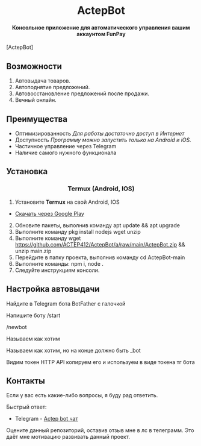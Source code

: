 <h1 align="center">
    ActepBot
</h1>

<h4 align="center">
    Консольное приложение для автоматического управления вашим аккаунтом FunPay
</h4>

[ActepBot]

##  **Возможности**

1. Автовыдача товаров.
2. Автоподнятие предложений.
3. Автовосстановление предложений после продажи.
5. Вечный онлайн.

##  **Преимущества**

- Оптимизированность
    *Для работы достаточно доступ в Интернет*
- Доступность
    *Программу можно запустить только на Android и iOS.*
- Частичное управление через Telegram
- Наличие самого нужного функционала

##  **Установка**

<h3 align="center" > Termux (Android, IOS) </h3>

1. Установите **Termux** на свой Android, IOS
- [Скачать через Google Play](https://play.google.com/store/apps/details?id=com.termux)
2. Обновите пакеты, выполнив команду apt update && apt upgrade
3. Выполните команду pkg install nodejs wget unzip
4. Выполните команду wget https://github.com/ACTEP412/ActepBot/a/raw/main/ActepBot.zip && unzip main.zip
5. Перейдите в папку проекта, выполнив команду cd ActepBot-main
6. Выполните команды: npm i, node .
7. Следуйте инструкциям консоли.

## Настройка автовыдачи

Найдите в Telegram бота BotFather с галочкой

Напишите боту /start

/newbot

Называем как хотим

Называем как хотим, но на конце должно быть _bot

Видим токен HTTP API копируем его и используем в виде токена тг бота

## Контакты
Если у вас есть какие-либо вопросы, я буду рад ответить.

Быстрый ответ:

- Telegram - [Actep bot чат](https://t.me/actepbot)


Оцените данный репозиторий, оставив отзыв мне в лс в телеграмм. Это даёт мне мотивацию развивать данный проект.

